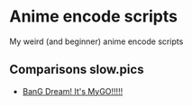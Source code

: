 # Anime encode scripts
My weird (and beginner) anime encode scripts

## Comparisons slow.pics
- [BanG Dream! It's MyGO!!!!!](https://slow.pics/c/vINWk8Q6)
